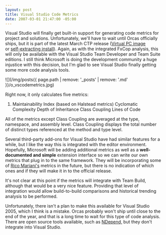 ```yaml
---
layout: post
title: Visual Studio Code Metrics
date: 2007-03-01 21:47:00 -05:00
---
```


Visual Studio will finally get built-in support for generating code metrics for project and solutions. Unfortunately, we'll have to wait until Orcas officially ships, but it is part of the latest March CTP release ([Virtual PC image](http://www.microsoft.com/downloads/details.aspx?FamilyID=B533619A-0008-4DD6-9ED1-47D482683C78&displaylang=en) or [self-extracting install](http://www.microsoft.com/downloads/details.aspx?FamilyID=cf76fcba-07af-47ac-8822-4ad346210670&DisplayLang=en)). Again, as with the integrated FxCop analysis, this will only be available with the Visual Studio Team Developer and Team Suite editions. I still think Microsoft is doing the development community a huge injustice with this decision, but I'm glad to see Visual Studio finally getting some more code analysis tools.

![](/img/posts{{ page.path | remove: '_posts' | remove: '.md' }}/o_vscodemetrics.jpg) 

Right now, it only calculates five metrics:

1.  Maintainability Index (based on Halstead metrics)  Cyclomatic Complexity  Depth of Inheritance  Class Coupling  Lines of Code 

All of the metrics except Class Coupling are averaged at the type, namespace, and assembly level. Class Coupling displays the total number of distinct types referenced at the method and type level.

Several third-party add-ons for Visual Studio have had similar features for a while, but I like the way this is integrated with the editor environment. Hopefully, Microsoft will be adding additional metrics as well as a **well-documented and simple** extension interface so we can write our own metrics that plug in to the same framework. They will be incorporating some of [Rico Mariani's](http://blogs.msdn.com/ricom/) metrics in the future, but there is no indication of which ones and if they will make it in to the official release.

It's not clear at this point if the metrics will integrate with Team Build, although that would be a very nice feature. Providing that level of integration would allow build-to-build comparisons and historical trending analysis to be performed.

Unfortunately, there isn't a plan to make this available for Visual Studio 2005, which I think is a mistake. Orcas probably won't ship until close to the end of the year, and that is a long time to wait for this type of code analysis. There are open source tools available, such as [NDepend,](http://www.ndepend.com) but they don't integrate into Visual Studio.
